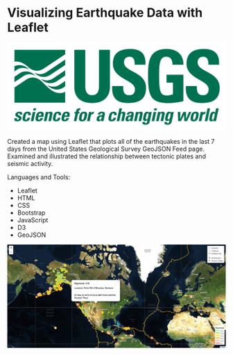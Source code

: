 # Visualizing Earthquake Data with Leaflet

![1-Logo](Images/1-Logo.png)

Created a map using Leaflet that plots all of the earthquakes in the last 7 days from the United States Geological Survey GeoJSON Feed page. Examined and illustrated the relationship between tectonic plates and seismic activity.

Languages and Tools:
- Leaflet
- HTML
- CSS
- Bootstrap
- JavaScript
- D3
- GeoJSON

![earthquake](Images/earthquake.png)

